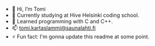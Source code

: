 - 👋 Hi, I’m Tomi
- 👀 Currently studying at Hive Helsinki coding school.
- 🌱 Learned programming with C and C++. 
- 📫 tomi.kartaslammi@saunalahti.fi
- ⚡ Fun fact: I'm gonna update this readme at some point.

<!---
tkartasl/tkartasl is a ✨ special ✨ repository because its `README.md` (this file) appears on your GitHub profile.
You can click the Preview link to take a look at your changes.
--->
